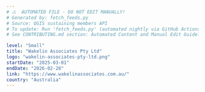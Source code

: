 ```yaml
---
# ⚠️  AUTOMATED FILE - DO NOT EDIT MANUALLY!
# Generated by: fetch_feeds.py
# Source: QGIS sustaining members API
# To update: Run 'fetch_feeds.py' (automated nightly via GitHub Actions)
# See CONTRIBUTING.md section: Automated Content and Manual Edit Guidelines

level: "Small"
title: "Wakelin Associates Pty Ltd"
logo: "wakelin-associates-pty-ltd.png"
startDate: "2025-03-01"
endDate: "2026-02-28"
link: "https://www.wakelinassociates.com.au/"
country: "Australia"
---
```

